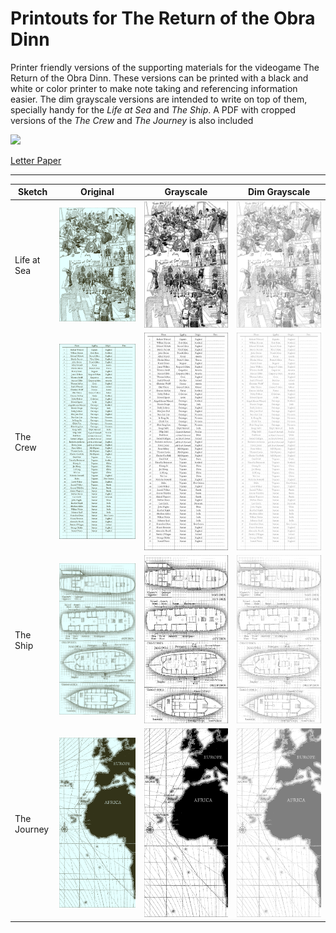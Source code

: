 # Printouts for The Return of the Obra Dinn

Printer friendly versions of the supporting materials for the videogame The Return of the Obra Dinn.
These versions can be printed with a black and white or color printer to make note taking and referencing information easier.
The dim grayscale versions are intended to write on top of them, specially handy for the _Life at Sea_ and _The Ship_.
A PDF with cropped versions of the _The Crew_ and _The Journey_ is also included 

<a href='https://github.com/JJGO/obra-dinn-printouts/blob/main/obra-dinn.pdf'>
<img src='https://upload.wikimedia.org/wikipedia/commons/thumb/8/87/PDF_file_icon.svg/534px-PDF_file_icon.svg.png' style='width:4em'>
  <p> Letter Paper </p>
</a>

  
---
  
| Sketch | Original    | Grayscale   | Dim Grayscale |
| --- | :---:       |    :----:   |         :---: |
| Life at Sea  | ![link](life-at-sea.png) | ![link](life-at-sea-post.png) | ![link](life-at-sea-post-alpha.png) |
| The Crew     | ![link](the-crew.png) | ![link](the-crew-post.png) | ![link](the-crew-post-alpha.png) |
| The Ship     | ![link](the-ship.png) | ![link](the-ship-post.png) | ![link](the-ship-post-alpha.png) |
| The Journey  | ![link](the-journey.png) | ![link](the-journey-post.png) | ![link](the-journey-post-alpha.png) |
